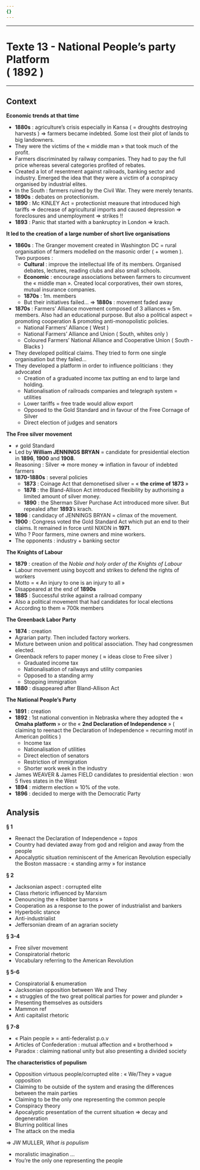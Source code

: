 ```yaml
---
{}
---
```

***
# Texte 13 - National People’s party Platform <br>( 1892 )
***
## Context 

**Economic trends at that time**
- **1880s** : agriculture’s crisis especially in Kansa ( = droughts destroying harvests ) ⇒ farmers became indebted. Some lost their plot of lands to big landowners. 
- They were the victims of the « middle man » that took much of the profit. 
- Farmers discriminated by railway companies. They had to pay the full price whereas several categories profited of rebates. 
- Created a lot of resentment against railroads, banking sector and industry. Emerged the idea that they were a victim of a conspiracy organised by industrial elites. 
- In the South : farmers ruined by the Civil War. They were merely tenants. 
- **1890s** : debates on protectionism.
- **1890** : Mc KINLEY Act = protectionist measure that introduced high tariffs ⇒ decrease of agricultural imports and caused depression ⇒ foreclosures and unemployment ⇒ strikes !! 
- **1893** : Panic that started with a bankruptcy in London ⇒ krach. 

**It led to the creation of a large number of short live organisations**
- **1860s** : The Granger movement created in Washington DC = rural organisation of farmers modelled on the masonic order ( + women ). Two purposes :
	- **Cultural** : improve the intellectual life of its members. Organised debates, lectures, reading clubs and also small schools. 
	- **Economic** : encourage associations between farmers to circumvent the « middle man ». Created local corporatives, their own stores, mutual insurance companies. 
	- **1870s** : 1m. members 
	- But their initiatives failed… ⇒ **1880s** : movement faded away
- **1870s** : Farmers’ Alliance movement composed of 3 alliances ≈ 5m. members. Also had an educational purpose. But also a political aspect = promoting cooperation & promoting anti-monopolistic policies.
	- National Farmers’ Alliance ( West )
	- National Farmers’ Alliance and Union ( South, whites only )
	- Coloured Farmers’ National Alliance and Cooperative Union ( South - Blacks )
- They developed political claims. They tried to form one single organisation but they failed…
- They developed a platform in order to influence politicians : they advocated 
	- Creation of a graduated income tax putting an end to large land holding. 
	- Nationalisation of railroads companies and telegraph system = utilities 
	- Lower tariffs = free trade would allow export 
	- Opposed to the Gold Standard and in favour of the Free Cornage of Silver
	- Direct election of judges and senators 

**The Free silver movement**
- ≠ gold Standard 
- Led by **William JENNINGS BRYAN** = candidate for presidential election in **1896**, **1900** and **1908**. 
- Reasoning : Silver ⇒ more money ⇒ inflation in favour of indebted farmers 
- **1870-1880s** : several policies 
	- **1873** : Coinage Act that demonetised silver = « **the crime of 1873** »
	- **1878** : the Bland-Allison Act introduced flexibility by authorising a limited amount of silver money. 
	- **1890** : the Sherman Silver Purchase Act introduced more silver. But repealed after **1893**’s krach. 
- **1896** : candidacy of JENNINGS BRYAN = climax of the movement. 
- **1900** : Congress voted the Gold Standard Act which put an end to their claims. It remained in force until NIXON in **1971**. 
- Who ? Poor farmers, mine owners and mine workers. 
- The opponents : industry + banking sector 

**The Knights of Labour** 
- **1879** : creation of the *Noble and holy order of the Knights of Labour* 
- Labour movement using boycott and strikes to defend the rights of workers 
- Motto = « An injury to one is an injury to all »
- Disappeared at the end of **1890s** 
- **1885** : Successful strike against a railroad company 
- Also a political movement that had candidates for local elections 
- According to them ≈ 700k members 

**The Greenback Labor Party** 
- **1874** : creation 
- Agrarian party. Then included factory workers. 
- Mixture between union and political association. They had congressmen elected. 
- Greenback refers to paper money ( ≈ ideas close to Free silver )
	- Graduated income tax 
	- Nationalisation of railways and utility companies 
	- Opposed to a standing army 
	- Stopping immigration
- **1880** : disappeared after Bland-Allison Act

**The National People’s Party**
- **1891** : creation 
- **1892** : 1st national convention in Nebraska where they adopted the « **Omaha platform** » or the « **2nd Declaration of Independence** » ( claiming to reenact the Declaration of Independence = recurring motif in American politics )
	- Income tax
	- Nationalisation of utilities 
	- Direct election of senators 
	- Restriction of immigration 
	- Shorter work week in the industry 
- James WEAVER & James FIELD candidates to presidential election : won 5 fives states in the West 
- **1894** : midterm election ≈ 10% of the vote. 
- **1896** : decided to merge with the Democratic Party 

## Analysis 

**§ 1** 

- Reenact the Declaration of Independence = *topos* 
- Country had deviated away from god and religion and away from the people 
- Apocalyptic situation reminiscent of the American Revolution especially the Boston massacre : « standing army » for instance 

**§ 2** 

- Jacksonian aspect : corrupted elite 
- Class rhetoric influenced by Marxism
- Denouncing the « Robber barrons »
- Cooperation as a response to the power of industrialist and bankers 
- Hyperbolic stance 
- Anti-industrialist 
- Jeffersonian dream of an agrarian society 

**§ 3-4**

- Free silver movement 
- Conspiratorial rhetoric 
- Vocabulary referring to the American Revolution 

**§ 5-6**

- Conspiratorial & enumeration 
- Jacksonian opposition between We and They 
- « struggles of the two great political parties for power and plunder »
- Presenting themselves as outsiders
- Mammon ref 
- Anti capitalist rhetoric 

**§ 7-8** 

- « Plain people » = anti-federalist p.o.v 
- Articles of Confederation : mutual affection and « brotherhood » 
- Paradox : claiming national unity but also presenting a divided society 

**The characteristics of populism**
- Opposition virtuous people/corrupted elite : « We/They » vague opposition
- Claiming to be outside of the system and erasing the differences between the main parties 
- Claiming to be the only one representing the common people 
- Conspiracy theory
- Apocalyptic presentation of the current situation ⇒ decay and degeneration 
- Blurring political lines 
- The attack on the media 

⇒ JW MULLER, *What is populism* 
- moralistic imagination … 
- You’re the only one representing the people 





